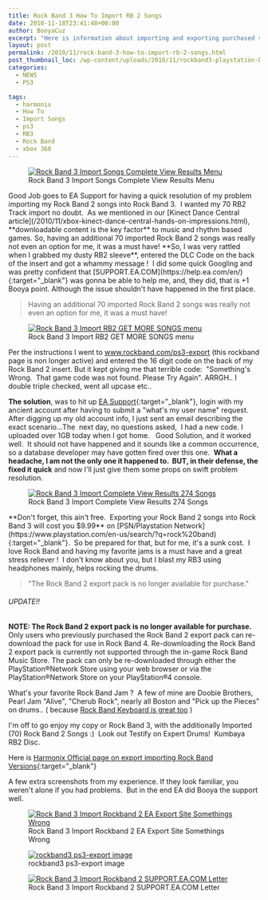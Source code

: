 ```yaml
---
title: Rock Band 3 How To Import RB 2 Songs
date: 2010-11-18T23:41:48+00:00
author: BooyaCuz
excerpt: "Here is information about importing and exporting purchased songs and song-packs between Rock Band versions."
layout: post
permalink: /2010/11/rock-band-3-how-to-import-rb-2-songs.html
post_thumbnail_loc: /wp-content/uploads/2010/11/rockband3-playstation-booya-thumb.jpg
categories:
  - NEWS
  - PS3

tags:
  - harmonix
  - How To
  - Import Songs
  - ps3
  - RB3
  - Rock Band
  - xbox 360
---
```

<figure>
	<a href="{{ site.cdn-url }}/wp-content/uploads/2010/11/Rock-Band-3-Import-Complete-View-Results-Menu.jpg">
    <img src="{{ site.cdn-url }}/wp-content/uploads/2010/11/Rock-Band-3-Import-Complete-View-Results-Menu-640.jpg" 
         alt="Rock Band 3 Import Songs Complete View Results Menu" title="Rock Band 3 Import Songs Complete View Results Menu"></a>
	<figcaption>Rock Band 3 Import Songs Complete View Results Menu</figcaption>
</figure>
Good Job goes to EA Support for having a quick resolution of my problem importing my Rock Band 2 songs into Rock Band 3.  I wanted my 70 RB2 Track import no doubt.  As we mentioned in our [Kinect Dance Central article](/2010/11/xbox-kinect-dance-central-hands-on-impressions.html), **downloadable content is the key factor** to music and rhythm based games. So, having an additional 70 imported Rock Band 2 songs was really not even an option for me, it was a must have!  **So, I was very rattled when I grabbed my dusty RB2 sleeve**, entered the DLC Code on the back of the insert and got a whammy message !  I did some quick Googling and was pretty confident that [SUPPORT.EA.COM](https://help.ea.com/en/){:target="_blank"} was gonna be able to help me, and, they did, that is +1 Booya point. Although the issue shouldn't have happened in the first place.

> Having an additional 70 imported Rock Band 2 songs was really not even an option for me, it was a must have!
<figure>
	<a href="{{ site.cdn-url }}/wp-content/uploads/2010/11/Rock-band-3-GET-MORE-SONGS-menu.jpg">
    <img src="{{ site.cdn-url }}/wp-content/uploads/2010/11/Rock-band-3-GET-MORE-SONGS-menu-640.jpg" 
         alt="Rock Band 3 Import RB2 GET MORE SONGS menu" title="Rock Band 3 Import RB2 GET MORE SONGS menu"></a>
	<figcaption>Rock Band 3 Import RB2 GET MORE SONGS menu</figcaption>
</figure>

Per the instructions I went to www.rockband.com/ps3-export (this rockband page is non longer active) and entered the 16 digit code on the back of my Rock Band 2 insert. But it kept giving me that terrible code:  "Something's Wrong.  That game code was not found. Please Try Again". ARRGH.. I double triple checked, went all upcase etc..

**The solution**, was to hit up [EA Support](https://help.ea.com/en/){:target="_blank"}, login with my ancient account after having to submit a "what's my user name" request.   After digging up my old account info, I just sent an email describing the exact scenario&#8230;The  next day, no questions asked,  I had a new code. I uploaded over 1GB today when I got home.   Good Solution, and it worked well.  It should not have happened and it sounds like a common occurrence, so a database developer may have gotten fired over this one.  **What a headache, I am not the only one it happened to.  BUT, in their defense, the fixed it quick** and now I'll just give them some props on swift problem resolution.
<figure>
	<a href="{{ site.cdn-url }}/wp-content/uploads/2010/11/Rock-Band-3-Import-Complete-View-Results-274-Songs.jpg">
    <img src="{{ site.cdn-url }}/wp-content/uploads/2010/11/Rock-Band-3-Import-Complete-View-Results-274-Songs-640.jpg" 
         alt="Rock Band 3 Import Complete View Results 274 Songs" title="Rock Band 3 Import Complete View Results 274 Songs"></a>
	<figcaption>Rock Band 3 Import Complete View Results 274 Songs</figcaption>
</figure>
**Don't forget, this ain't free.  Exporting your Rock Band 2 songs into Rock Band 3 will cost you $9.99** on [PSN/Playstation Network](https://www.playstation.com/en-us/search/?q=rock%20band){:target="_blank"}.  So be prepared for that, but for me, it's a sunk cost.  I love Rock Band and having my favorite jams is a must have and a great stress reliever !  I don't know about you, but I blast my RB3 using headphones mainly, helps rocking the drums.

> "The Rock Band 2 export pack is no longer available for purchase."

###### UPDATE!!
**NOTE: The Rock Band 2 export pack is no longer available for purchase.**  Only users who previously purchased the Rock Band 2 export pack can re-download the pack for use in Rock Band 4.  Re-downloading the Rock Band 2 export pack is currently not supported through the in-game Rock Band Music Store. The pack can only be re-downloaded through either the PlayStation®Network Store using your web browser or via the PlayStation®Network Store on your PlayStation®4 console.

What's your favorite Rock Band Jam ?  A few of mine are Doobie Brothers, Pearl Jam "Alive", "Cherub Rock", nearly all Boston and "Pick up the Pieces" on drums.. ( because [Rock Band Keyboard is great too](/2010/10/rockband-3-keyboard-unbox-first-impression.html) )

I'm off to go enjoy my copy or Rock Band 3, with the additionally Imported (70) Rock Band 2 Songs :)  Look out Testify on Expert Drums!  Kumbaya RB2 Disc.

Here is [Harmonix Official page on export importing Rock Band Versions](https://harmonix.zendesk.com/hc/en-us/articles/217577718-How-do-I-export-Rock-Band-2-into-Rock-Band-4-){:target="_blank"}

A few extra screenshots from my experience. If they look familiar, you weren't alone if you had problems.  But in the end EA did Booya the support well.

<figure>
	<a href="{{ site.cdn-url }}/wp-content/uploads/2010/11/Rock-Band-3-Import-Rockband-2-EA-Export-Site-Somethings-Wrong.jpg">
    <img src="{{ site.cdn-url }}/wp-content/uploads/2010/11/Rock-Band-3-Import-Rockband-2-EA-Export-Site-Somethings-Wrong-640.jpg" 
         alt="Rock Band 3 Import Rockband 2 EA Export Site Somethings Wrong" title="Rock Band 3 Import Rockband 2 EA Export Site Somethings Wrong"></a>
	<figcaption>Rock Band 3 Import Rockband 2 EA Export Site Somethings Wrong</figcaption>
</figure>
<figure>
	<a href="{{ site.cdn-url }}/wp-content/uploads/2010/11/rockband3-ps3-export-image.jpg">
    <img src="{{ site.cdn-url }}/wp-content/uploads/2010/11/rockband3-ps3-export-image-640.jpg" 
         alt="rockband3 ps3-export image" title="rockband3 ps3-export image"></a>
	<figcaption>rockband3 ps3-export image</figcaption>
</figure>
<figure>
	<a href="{{ site.cdn-url }}/wp-content/uploads/2010/11/Rock-Band-3-Import-Rockband-2-EA-Letter.jpg">
    <img src="{{ site.cdn-url }}/wp-content/uploads/2010/11/Rock-Band-3-Import-Rockband-2-EA-Letter-640.jpg" 
         alt="Rock Band 3 Import Rockband 2 SUPPORT.EA.COM Letter" title="Rock Band 3 Import Rockband 2 SUPPORT.EA.COM Letter"></a>
	<figcaption>Rock Band 3 Import Rockband 2 SUPPORT.EA.COM Letter</figcaption>
</figure>